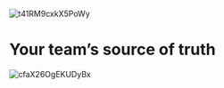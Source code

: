 

![t41RM9cxkX5PoWy](https://vip1.loli.net/2020/07/17/t41RM9cxkX5PoWy.png)

# Your team’s source of truth


![cfaX26OgEKUDyBx](https://vip1.loli.net/2020/07/17/cfaX26OgEKUDyBx.png)
